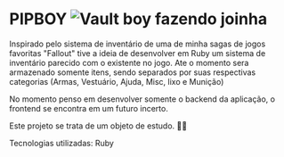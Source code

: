 # **PIPBOY** ![Vault boy fazendo joinha](https://cdn3.emoji.gg/emojis/1734-vaultboy.png)
Inspirado pelo sistema de inventário de uma de minha sagas de jogos favoritas "Fallout" tive a ideia de desenvolver em Ruby um sistema de inventário
parecido com o existente no jogo. Ate o momento sera armazenado somente itens, sendo separados por suas respectivas categorias (Armas, Vestuário, Ajuda, Misc, lixo e Munição)

No momento penso em desenvolver somente o backend da aplicação, o frontend se encontra em um futuro incerto.

Este projeto se trata de um objeto de estudo. 🧑‍💻

Tecnologias utilizadas:
Ruby

